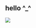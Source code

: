 ## hello ^_^
![](link)
<!--meu nome e Sol Ariane
sou uma estudante na Alura
EStou desenvolvendo uma linguagem JavaScript
**MukouAoi00/mukouaoi00** is a ✨ _special_ ✨ repository because its `README.md` (this file) appears on your GitHub profile.
podem entrar em contato se quiser
![](00001099520472sp@al.educacao.sp.gov.br)
Here are some ideas to get you started:

- 🔭 I’m currently working on ...
- 🌱 I’m currently learning ...
- 👯 I’m looking to collaborate on ...
- 🤔 I’m looking for help with ...
- 💬 Ask me about ...
- 📫 How to reach me: ...
- 😄 Pronouns: ...
- ⚡ Fun fact: ...
-->

